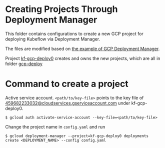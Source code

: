 # Creating Projects Through Deployment Manager

This folder contains configurations to create a new GCP project for deploying Kubeflow via Deployment Manager.

The files are modified based on [the example of GCP Deployment Manager](https://github.com/GoogleCloudPlatform/deploymentmanager-samples/tree/master/examples/v2/project_creation).

Project [kf-gcp-deploy0](https://pantheon.corp.google.com/kubernetes/workload?project=kf-gcp-deploy0&organizationId=714441643818) creates and owns the new projects, which are all in folder [gcp-deploy](https://pantheon.corp.google.com/projectselector2/kubernetes/list?folder=838562927550&supportedpurview=project)

# Command to create a project
Active service account. `<path/to/key-file>` points to the key file of 459682233032@cloudservices.gserviceaccount.com under kf-gcp-deploy0.
```
$ gcloud auth activate-service-account --key-file=<path/to/key-file>
```
Change the project name in `config.yaml` and run
```
$ gcloud deployment-manager --project=kf-gcp-deploy0 deployments create <DEPLOYMENT_NAME> --config config.yaml
```
